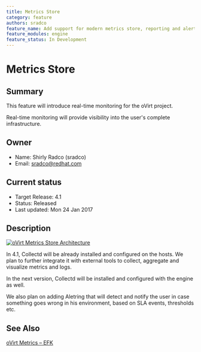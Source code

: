 ```yaml
---
title: Metrics Store
category: feature
authors: sradco
feature_name: Add support for modern metrics store, reporting and alerting
feature_modules: engine
feature_status: In Development
---
```

# Metrics Store

## Summary

This feature will introduce real-time monitoring for the oVirt project.

Real-time monitoring will provide visibility into the user's complete infrastructure.

## Owner

*   Name: Shirly Radco (sradco)
*   Email: <sradco@redhat.com>

## Current status

*   Target Release: 4.1
*   Status: Released
*   Last updated: Mon 24 Jan 2017

## Description

[![oVirt Metrics Store Architecture](/images/wiki/MetricsStoreArchitecture.jpg)](images/wiki/MetricsStoreArchitecture.jpg)

In 4.1, Collectd will be already installed and configured on the hosts.
We plan to further integrate it with external tools to collect, aggregate and visualize metrics and logs.

In the next version, Collectd will be installed and configured with the engine as well.

We also plan on adding Aletring that will detect and notify the user in case something goes wrong in his environment,
based on SLA events, thresholds etc.

## See Also

[oVirt Metrics – EFK](https://sradcoblog.wordpress.com/2016/07/19/ovirt-metrics-elk/)
